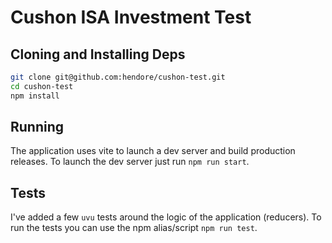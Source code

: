 # Cushon ISA Investment Test

## Cloning and Installing Deps

```sh
git clone git@github.com:hendore/cushon-test.git
cd cushon-test
npm install
```

## Running

The application uses vite to launch a dev server and build production releases. To launch
the dev server just run `npm run start`.

## Tests

I've added a few `uvu` tests around the logic of the application (reducers). To run the
tests you can use the npm alias/script `npm run test`.
